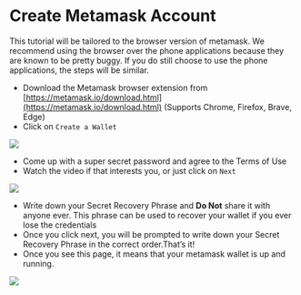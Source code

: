 # Create Metamask Account

This tutorial will be tailored to the browser version of metamask. We recommend using the browser over the phone applications because they are known to be pretty buggy. If you do still choose to use the phone applications, the steps will be similar.



* Download the Metamask browser extension from [https://metamask.io/download.html](https://metamask.io/download.html)  (Supports Chrome, Firefox, Brave, Edge)
* Click on `Create a Wallet`

![](https://lh3.googleusercontent.com/K\_A5fZ1WZnRaPGPspoO-nubMhIDyS3yZMjFuCRsm8fdXzqZ9fKUxCvGn8J8iBr8QdEyzVQFcpOBXO15ZG8cfRsE2AlaHAVPa2zjaDC-1A1X\_ukMYxMsk6yBc\_C0cYhrRQkDotsI-=s1600)

* Come up with a super secret password and agree to the Terms of Use
* Watch the video if that interests you, or just click on `Next`

![](https://lh6.googleusercontent.com/\_32BPE27HQjXGFZZ2KKtfSPMOzCN7QqsnwvNxTPTFzrA14DXxM6b0Q9TulJ80AhSWEnwjAYe1IjKEtsUt\_ifGIVyJQkSfHIymS0Jfr1Zs0boyh5qjb2LlStrAdvErTj-JmGcDvuE=s1600)

* Write down your Secret Recovery Phrase and **Do Not** share it with anyone ever. This phrase can be used to recover your wallet if you ever lose the credentials
* Once you click next, you will be prompted to write down your Secret Recovery Phrase in the correct order.That’s it!&#x20;
* Once you see this page, it means that your metamask wallet is up and running.

![](https://lh6.googleusercontent.com/fVjcKMO\_TsxuiUI0PovbwLR215qFwiSXvnb1ASET3u1q9SL0jMHp0ExQ0LDAs1K\_3zsPsxTdGNUXDYpSyMSTtjK9KSVfW3Ic2Dl3sg8XlgO73aK0u5Z89hXY7SA0i0qBGJrwRbp1=s1600)

